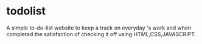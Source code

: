 # todolist
A simple to-do-list website to keep a track on everyday 's work and when completed the satisfaction of checking it off using HTML,CSS,JAVASCRIPT.

